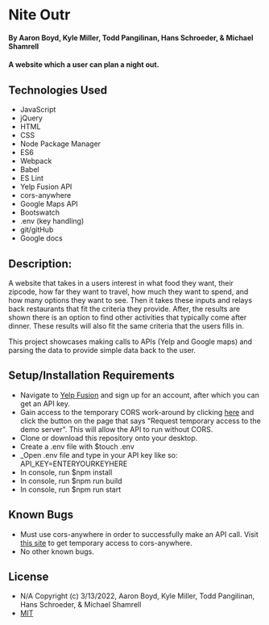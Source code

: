 # Nite Outr

#### By Aaron Boyd, Kyle Miller, Todd Pangilinan, Hans Schroeder, & Michael Shamrell

#### A website which a user can plan a night out.

## Technologies Used

* JavaScript
* jQuery
* HTML
* CSS
* Node Package Manager
* ES6
* Webpack
* Babel
* ES Lint
* Yelp Fusion API
* cors-anywhere
* Google Maps API
* Bootswatch
* .env (key handling)
* git/gitHub
* Google docs

## Description:

A website that takes in a users interest in what food they want, their zipcode, how far they want to travel, how much they want to spend, and how many options they want to see. Then it takes these inputs and relays back restaurants that fit the criteria they provide. After, the results are shown there is an option to find other activities that typically come after dinner. These results will also fit the same criteria that the users fills in. 

This project showcases making calls to APIs (Yelp and Google maps) and parsing the data to provide simple data back to the user.

## Setup/Installation Requirements
* Navigate to [Yelp Fusion](https://fusion.yelp.com/) and sign up for an account, after which you can get an API key. 
* Gain access to the temporary CORS work-around by clicking [here](https://cors-anywhere.herokuapp.com/corsdemo) and click the button on the page that says "Request temporary access to the demo server". This will allow the API to run without CORS. 
* Clone or download this repository onto your desktop.
* Create a .env file with $touch .env
* _Open .env file and type in your API key like so: API_KEY=ENTERYOURKEYHERE
* In console, run $npm install
* In console, run $npm run build
* In console, run $npm run start

## Known Bugs

- Must use cors-anywhere in order to successfully make an API call. Visit [this site](https://cors-anywhere.herokuapp.com/corsdemo) to get temporary access to cors-anywhere.
- No other known bugs.

## License

- N/A Copyright (c) 3/13/2022, Aaron Boyd, Kyle Miller, Todd Pangilinan, Hans Schroeder, & Michael Shamrell
- [MIT](https://opensource.org/licenses/MIT)